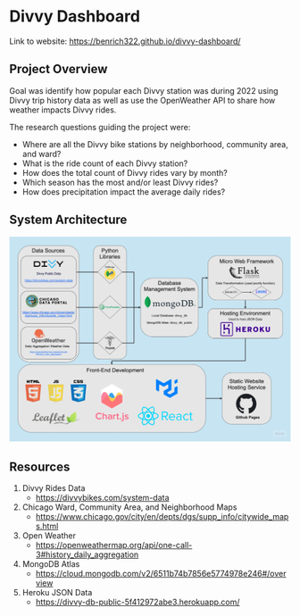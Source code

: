 # Divvy Dashboard

Link to website: https://benrich322.github.io/divvy-dashboard/

## Project Overview

Goal was identify how popular each Divvy station was during 2022 using Divvy trip history data as well as use the OpenWeather API to share how weather impacts Divvy rides.

The research questions guiding the project were:

- Where are all the Divvy bike stations by neighborhood, community area, and ward?
- What is the ride count of each Divvy station?
- How does the total count of Divvy rides vary by month?
- Which season has the most and/or least Divvy rides?
- How does precipitation impact the average daily rides?

## System Architecture

![Alt text](images/system_architecture.jpg)

## Resources

1. Divvy Rides Data
    - https://divvybikes.com/system-data
2. Chicago Ward, Community Area, and Neighborhood Maps 
    - https://www.chicago.gov/city/en/depts/dgs/supp_info/citywide_maps.html
3. Open Weather
    - https://openweathermap.org/api/one-call-3#history_daily_aggregation
4. MongoDB Atlas
    - https://cloud.mongodb.com/v2/6511b74b7856e5774978e246#/overview
5. Heroku JSON Data
    - https://divvy-db-public-5f412972abe3.herokuapp.com/
